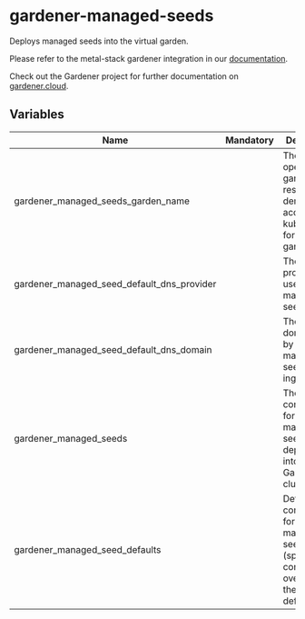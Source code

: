 # gardener-managed-seeds

Deploys managed seeds into the virtual garden.

Please refer to the metal-stack gardener integration in
our [documentation](https://docs.metal-stack.io/stable/overview/kubernetes/).

Check out the Gardener project for further documentation on [gardener.cloud](https://gardener.cloud/).

## Variables

| Name                                       | Mandatory | Description                                                                                     |
| ------------------------------------------ | --------- | ----------------------------------------------------------------------------------------------- |
| gardener_managed_seeds_garden_name         |           | The name of operator garden resource to derive the access kubeconfig for the virtual garden     |
| gardener_managed_seed_default_dns_provider |           | The dns provider used by this managed seed                                                      |
| gardener_managed_seed_default_dns_domain   |           | The dns domain used by this managed seed for ingress                                            |
| gardener_managed_seeds                     |           | The configuration for the managed seeds deployed into the Garden cluster                        |
| gardener_managed_seed_defaults             |           | Defaults configuration for the managed seeds (specific configuration overwrites these defaults) |
